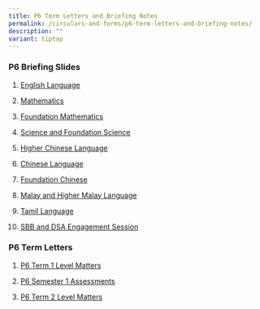 ```yaml
---
title: P6 Term Letters and Briefing Notes
permalink: /circulars-and-forms/p6-term-letters-and-briefing-notes/
description: ""
variant: tiptap
---
```

<h3>P6 Briefing Slides</h3>
<ol data-tight="true" class="tight">
<li>
<p><a href="/files/2024_P6_English_Language_Briefing.pdf" rel="noopener noreferrer nofollow" target="_blank">English Language</a>
</p>
</li>
<li>
<p><a href="/files/P6_Mathematics.pdf" rel="noopener noreferrer nofollow" target="_blank">Mathematics</a>
</p>
</li>
<li>
<p><a href="/files/P6_Foundation_Mathematics.pdf" rel="noopener noreferrer nofollow" target="_blank">Foundation Mathematics</a>
</p>
</li>
<li>
<p><a href="/files/P6_Science___Foundation_Science.pdf" rel="noopener noreferrer nofollow" target="_blank">Science and Foundation Science</a>
</p>
</li>
<li>
<p><a href="/files/P6_Higher_Chinese.pdf" rel="noopener noreferrer nofollow" target="_blank">Higher Chinese Language</a>
</p>
</li>
<li>
<p><a href="/files/P6_Chinese.pdf" rel="noopener noreferrer nofollow" target="_blank">Chinese Language</a>
</p>
</li>
<li>
<p><a href="/files/P6_Foundation_Chinese.pdf" rel="noopener noreferrer nofollow" target="_blank">Foundation Chinese</a>
</p>
</li>
<li>
<p><a href="/files/P6_Malay___Higher_Malay_Language.pdf" rel="noopener noreferrer nofollow" target="_blank">Malay and Higher Malay Language</a>
</p>
</li>
<li>
<p><a href="/files/P6_Tamil.pdf" rel="noopener noreferrer nofollow" target="_blank">Tamil Language</a>
</p>
</li>
<li>
<p><a href="/files/SBB_and_DSA_Engagement_Session.pdf" rel="noopener noreferrer nofollow" target="_blank">SBB and DSA Engagement Session</a>
</p>
</li>
</ol>
<h3>P6 Term Letters</h3>
<ol data-tight="true" class="tight">
<li>
<p><a href="/files/2024_P6_Term_1_Level_Matters.pdf" rel="noopener noreferrer nofollow" target="_blank">P6 Term 1 Level Matters</a>
</p>
</li>
<li>
<p><a href="/files/2024_P6_Semester_1_Assessment.pdf" rel="noopener noreferrer nofollow" target="_blank">P6 Semester 1 Assessments</a>
</p>
</li>
<li>
<p><a href="/files/2024_P6_Term_2_Level_Matters.pdf" rel="noopener noreferrer nofollow" target="_blank">P6 Term 2 Level Matters</a>
</p>
</li>
</ol>
<h3></h3>
<p></p>